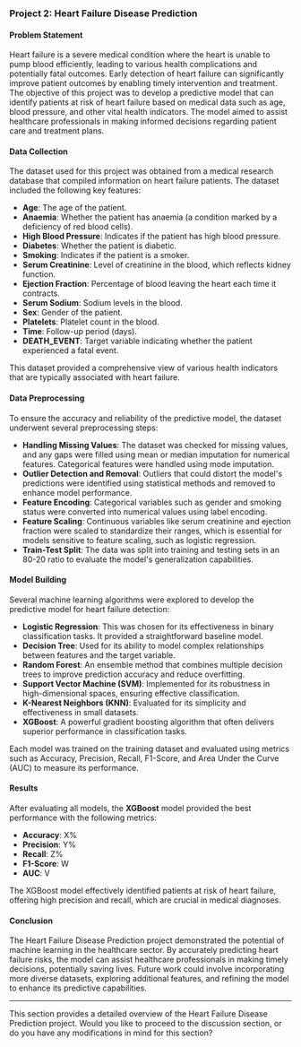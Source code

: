 ### **Project 2: Heart Failure Disease Prediction**

#### **Problem Statement**

Heart failure is a severe medical condition where the heart is unable to pump blood efficiently, leading to various health complications and potentially fatal outcomes. Early detection of heart failure can significantly improve patient outcomes by enabling timely intervention and treatment. The objective of this project was to develop a predictive model that can identify patients at risk of heart failure based on medical data such as age, blood pressure, and other vital health indicators. The model aimed to assist healthcare professionals in making informed decisions regarding patient care and treatment plans.

#### **Data Collection**

The dataset used for this project was obtained from a medical research database that compiled information on heart failure patients. The dataset included the following key features:

- **Age**: The age of the patient.
- **Anaemia**: Whether the patient has anaemia (a condition marked by a deficiency of red blood cells).
- **High Blood Pressure**: Indicates if the patient has high blood pressure.
- **Diabetes**: Whether the patient is diabetic.
- **Smoking**: Indicates if the patient is a smoker.
- **Serum Creatinine**: Level of creatinine in the blood, which reflects kidney function.
- **Ejection Fraction**: Percentage of blood leaving the heart each time it contracts.
- **Serum Sodium**: Sodium levels in the blood.
- **Sex**: Gender of the patient.
- **Platelets**: Platelet count in the blood.
- **Time**: Follow-up period (days).
- **DEATH_EVENT**: Target variable indicating whether the patient experienced a fatal event.

This dataset provided a comprehensive view of various health indicators that are typically associated with heart failure.

#### **Data Preprocessing**

To ensure the accuracy and reliability of the predictive model, the dataset underwent several preprocessing steps:

- **Handling Missing Values**: The dataset was checked for missing values, and any gaps were filled using mean or median imputation for numerical features. Categorical features were handled using mode imputation.
- **Outlier Detection and Removal**: Outliers that could distort the model's predictions were identified using statistical methods and removed to enhance model performance.
- **Feature Encoding**: Categorical variables such as gender and smoking status were converted into numerical values using label encoding.
- **Feature Scaling**: Continuous variables like serum creatinine and ejection fraction were scaled to standardize their ranges, which is essential for models sensitive to feature scaling, such as logistic regression.
- **Train-Test Split**: The data was split into training and testing sets in an 80-20 ratio to evaluate the model's generalization capabilities.

#### **Model Building**

Several machine learning algorithms were explored to develop the predictive model for heart failure detection:

- **Logistic Regression**: This was chosen for its effectiveness in binary classification tasks. It provided a straightforward baseline model.
- **Decision Tree**: Used for its ability to model complex relationships between features and the target variable.
- **Random Forest**: An ensemble method that combines multiple decision trees to improve prediction accuracy and reduce overfitting.
- **Support Vector Machine (SVM)**: Implemented for its robustness in high-dimensional spaces, ensuring effective classification.
- **K-Nearest Neighbors (KNN)**: Evaluated for its simplicity and effectiveness in small datasets.
- **XGBoost**: A powerful gradient boosting algorithm that often delivers superior performance in classification tasks.

Each model was trained on the training dataset and evaluated using metrics such as Accuracy, Precision, Recall, F1-Score, and Area Under the Curve (AUC) to measure its performance.

#### **Results**

After evaluating all models, the **XGBoost** model provided the best performance with the following metrics:

- **Accuracy**: X%
- **Precision**: Y%
- **Recall**: Z%
- **F1-Score**: W
- **AUC**: V

The XGBoost model effectively identified patients at risk of heart failure, offering high precision and recall, which are crucial in medical diagnoses.

#### **Conclusion**

The Heart Failure Disease Prediction project demonstrated the potential of machine learning in the healthcare sector. By accurately predicting heart failure risks, the model can assist healthcare professionals in making timely decisions, potentially saving lives. Future work could involve incorporating more diverse datasets, exploring additional features, and refining the model to enhance its predictive capabilities.

---

This section provides a detailed overview of the Heart Failure Disease Prediction project. Would you like to proceed to the discussion section, or do you have any modifications in mind for this section?
